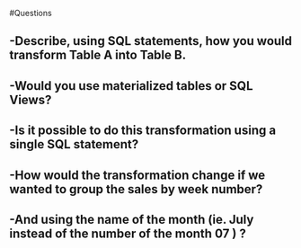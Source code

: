
#Questions

## -Describe, using SQL statements, how you would transform ​Table A ​into ​Table B.

## -Would you use materialized tables or SQL Views?

## -Is it possible to do this transformation using a single SQL statement?

## -How would the transformation change if we wanted to group the sales by ​week number​? 

## -And using the ​name ​of the month (ie. July instead of the ​number ​of the month 07 ) ?
